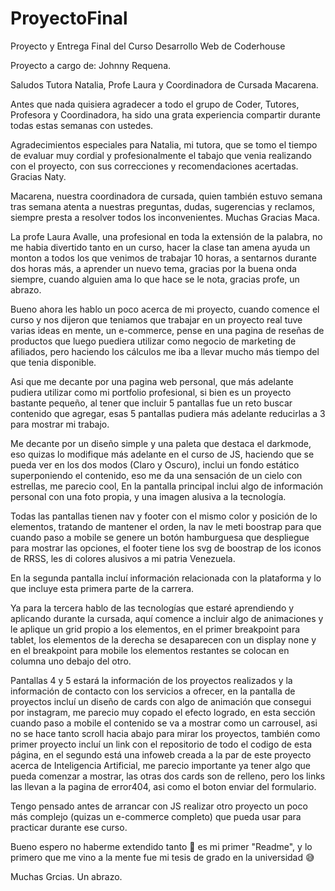 # ProyectoFinal
Proyecto y Entrega Final del Curso Desarrollo Web de Coderhouse

Proyecto a cargo de: Johnny Requena.

Saludos Tutora Natalia, Profe Laura y Coordinadora de Cursada Macarena.

Antes que nada quisiera agradecer a todo el grupo de Coder, Tutores, Profesora y Coordinadora, ha sido una grata experiencia compartir durante todas estas semanas con ustedes.

Agradecimientos especiales para Natalia, mi tutora, que se tomo el tiempo de evaluar muy cordial y profesionalmente el tabajo que venia realizando con el proyecto, con sus correcciones y recomendaciones acertadas. Gracias Naty.

Macarena, nuestra coordinadora de cursada, quien también estuvo semana tras semana atenta a nuestras preguntas, dudas, sugerencias y reclamos, siempre presta a resolver todos los inconvenientes. Muchas Gracias Maca.

La profe Laura Avalle, una profesional en toda la extensión de la palabra, no me habia divertido tanto en un curso, hacer la clase tan amena ayuda un monton a todos los que venimos de trabajar 10 horas, a sentarnos durante dos horas más, a aprender un nuevo tema, gracias por la buena onda siempre, cuando alguien ama lo que hace se le nota, gracias profe, un abrazo.

Bueno ahora les hablo un poco acerca de mi proyecto, cuando comence el curso y nos dijeron que teniamos que trabajar en un proyecto real tuve varias ideas en mente, un e-commerce, pense en una pagina de reseñas de productos que luego puediera utilizar como negocio de marketing de afiliados, pero haciendo los cálculos me iba a llevar mucho más tiempo del que tenia disponible.

Asi que me decante por una pagina web personal, que más adelante pudiera utilizar como mi portfolio profesional, si bien es un proyecto bastante pequeño, al tener que incluir 5 pantallas fue un reto buscar contenido que agregar, esas 5 pantallas pudiera más adelante reducirlas a 3 para mostrar mi trabajo.

Me decante por un diseño simple y una paleta que destaca el darkmode, eso quizas lo modifique más adelante en el curso de JS, haciendo que se pueda ver en los dos modos (Claro y Oscuro), inclui un fondo estático superponiendo el contenido, eso me da una sensación de un cielo con estrellas, me parecio cool, En la pantalla principal inclui algo de información personal con una foto propia, y una imagen alusiva a la tecnología.

Todas las pantallas tienen nav y footer con el mismo color y posición de lo elementos, tratando de mantener el orden, la nav le meti boostrap para que cuando paso a mobile se genere un botón hamburguesa que despliegue para mostrar las opciones, el footer tiene los svg de boostrap de los iconos de RRSS, les di colores alusivos a mi patria Venezuela. 

En la segunda pantalla incluí información relacionada con la plataforma y lo que incluye esta primera parte de la carrera.

Ya para la tercera hablo de las tecnologías que estaré aprendiendo y aplicando durante la cursada, aquí comence a incluir algo de animaciones y le aplique un grid propio a los elementos, en el primer breakpoint para tablet, los elementos de la derecha se desaparecen con un display none y en el breakpoint para mobile los elementos restantes se colocan en columna uno debajo del otro.

Pantallas 4 y 5 estará la información de los proyectos realizados y la información de contacto con los servicios a ofrecer, en la pantalla de proyectos incluí un diseño de cards con algo de animación que consegui por instagram, me parecio muy copado el efecto logrado, en esta sección cuando paso a mobile el contenido se va a mostrar como un carrousel, asi no se hace tanto scroll hacia abajo para mirar los proyectos, también como primer proyecto incluí un link con el repositorio de todo el codigo de esta página, en el segundo está una infoweb creada a la par de este proyecto acerca de Inteligencia Artificial, me parecio importante ya tener algo que pueda comenzar a mostrar, las otras dos cards son de relleno, pero los links las llevan a la pagina de error404, asi como el boton enviar del formulario.

Tengo pensado antes de arrancar con JS realizar otro proyecto un poco más complejo (quizas un e-commerce completo) que pueda usar para practicar durante ese curso.

Bueno espero no haberme extendido tanto 😬 es mi primer "Readme", y lo primero que me vino a la mente fue mi tesis de grado en la universidad 😅



Muchas Grcias.
Un abrazo. 